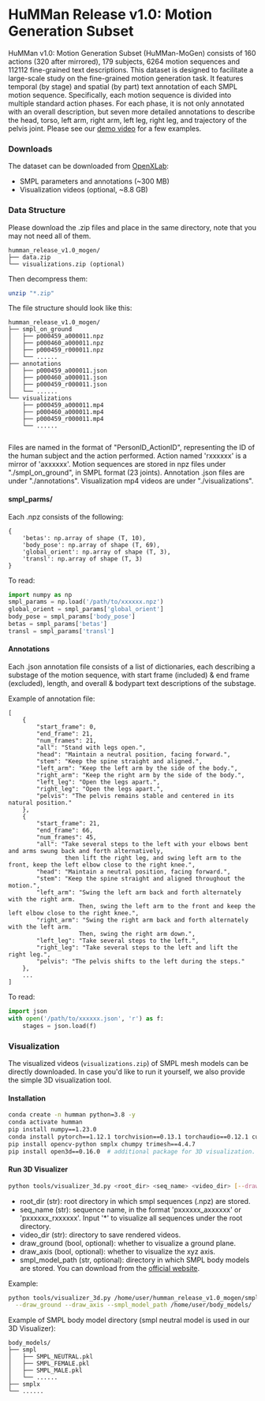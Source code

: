 # HuMMan Release v1.0: Motion Generation Subset

HuMMan v1.0: Motion Generation Subset (HuMMan-MoGen) consists of 160 actions (320 after mirrored), 179 subjects, 6264 motion sequences and 112112 fine-grained text descriptions. 
This dataset is designed to facilitate a large-scale study on the fine-grained motion generation task. 
It features temporal (by stage) and spatial (by part) text annotation of each SMPL motion sequence. 
Specifically, each motion sequence is divided into multiple standard action phases.
For each phase, it is not only annotated with an overall description, but seven more detailed annotations to 
describe the head, torso, left arm, right arm, left leg, right leg, and trajectory of the pelvis joint. 
Please see our [demo video](https://youtu.be/xYgii9vqG08) for a few examples.

### Downloads

The dataset can be downloaded from [OpenXLab](https://openxlab.org.cn/datasets/OpenXDLab/HuMMan/tree/main/humman_release_v1.0_mogen):
- SMPL parameters and annotations (~300 MB)
- Visualization videos (optional, ~8.8 GB)


### Data Structure
Please download the .zip files and place in the same directory, note that you may not need all of them.
```text
humman_release_v1.0_mogen/   
├── data.zip
└── visualizations.zip (optional)
```
Then decompress them:
```bash
unzip "*.zip"
```
The file structure should look like this:
```text
humman_release_v1.0_mogen/
├── smpl_on_ground
│   ├── p000459_a000011.npz
│   ├── p000460_a000011.npz
│   ├── p000459_r000011.npz
│   └── ......
├── annotations
│   ├── p000459_a000011.json
│   ├── p000460_a000011.json
│   ├── p000459_r000011.json
│   └── ......
└── visualizations
    ├── p000459_a000011.mp4
    ├── p000460_a000011.mp4
    ├── p000459_r000011.mp4
    └── ......
    
```
Files are named in the format of "PersonID_ActionID", representing the ID of the human subject and the action performed. Action named 'rxxxxxx' is a mirror of 'axxxxxx'. Motion sequences are stored in npz files under "./smpl_on_ground", in SMPL format (23 joints). Annotation .json files are under "./annotations". Visualization mp4 videos are under "./visualizations".


#### smpl_parms/
Each .npz consists of the following:
```text
{
    'betas': np.array of shape (T, 10),
    'body_pose': np.array of shape (T, 69),
    'global_orient': np.array of shape (T, 3),
    'transl': np.array of shape (T, 3)
}
```

To read:
```python
import numpy as np
smpl_params = np.load('/path/to/xxxxxx.npz')
global_orient = smpl_params['global_orient']
body_pose = smpl_params['body_pose']
betas = smpl_params['betas']
transl = smpl_params['transl']
```

#### Annotations
Each .json annotation file consists of a list of dictionaries, each describing a substage of the motion sequence, with start frame (included) & end frame (excluded), length, and overall & bodypart text descriptions of the substage.

Example of annotation file: 
```text
[
    {
        "start_frame": 0,
        "end_frame": 21,
        "num_frames": 21,
        "all": "Stand with legs open.",
        "head": "Maintain a neutral position, facing forward.",
        "stem": "Keep the spine straight and aligned.",
        "left_arm": "Keep the left arm by the side of the body.",
        "right_arm": "Keep the right arm by the side of the body.",
        "left_leg": "Open the legs apart.",
        "right_leg": "Open the legs apart.",
        "pelvis": "The pelvis remains stable and centered in its natural position."
    },
    {
        "start_frame": 21,
        "end_frame": 66,
        "num_frames": 45,
        "all": "Take several steps to the left with your elbows bent and arms swung back and forth alternatively,  
                then lift the right leg, and swing left arm to the front, keep the left elbow close to the right knee.",
        "head": "Maintain a neutral position, facing forward.",
        "stem": "Keep the spine straight and aligned throughout the motion.",
        "left_arm": "Swing the left arm back and forth alternately with the right arm. 
                    Then, swing the left arm to the front and keep the left elbow close to the right knee.",
        "right_arm": "Swing the right arm back and forth alternately with the left arm. 
                    Then, swing the right arm down.",
        "left_leg": "Take several steps to the left.",
        "right_leg": "Take several steps to the left and lift the right leg.",
        "pelvis": "The pelvis shifts to the left during the steps."
    },
    ...
]
```

To read:
```python
import json
with open('/path/to/xxxxxx.json', 'r') as f:
    stages = json.load(f)
```

### Visualization
The visualized videos (`visualizations.zip`) of SMPL mesh models can be directly downloaded.
In case you'd like to run it yourself, we also provide the simple 3D visualization tool. 

#### Installation
```bash
conda create -n humman python=3.8 -y
conda activate humman
pip install numpy==1.23.0
conda install pytorch==1.12.1 torchvision==0.13.1 torchaudio==0.12.1 cudatoolkit=11.6 -c pytorch -c conda-forge -y
pip install opencv-python smplx chumpy trimesh==4.4.7
pip install open3d==0.16.0  # additional package for 3D visualization. Version 0.16.0 is recommended.
```

#### Run 3D Visualizer
```bash
python tools/visualizer_3d.py <root_dir> <seq_name> <video_dir> [--draw_ground] [--draw_axis] [--smpl_model_path]
```
- root_dir (str): root directory in which smpl sequences (.npz) are stored.
- seq_name (str): sequence name, in the format 'pxxxxxx_axxxxxx' or 'pxxxxxx_rxxxxxx'. Input '*' to visualize all sequences under the root directory. 
- video_dir (str): directory to save rendered videos.
- draw_ground (bool, optional): whether to visualize a ground plane.
- draw_axis (bool, optional): whether to visualize the xyz axis.
- smpl_model_path (str, optional): directory in which SMPL body models are stored. You can download from the [official website](https://smpl.is.tue.mpg.de/).

Example:
```bash
python tools/visualizer_3d.py /home/user/humman_release_v1.0_mogen/smpl_on_ground p000459_a000011 /home/user/humman_release_v1.0_mogen/visualizations \
  --draw_ground --draw_axis --smpl_model_path /home/user/body_models/
```

Example of SMPL body model directory (smpl neutral model is used in our 3D Visualizer):
```text
body_models/
├── smpl
│   ├── SMPL_NEUTRAL.pkl
│   ├── SMPL_FEMALE.pkl
│   ├── SMPL_MALE.pkl
│   └── ......
├── smplx
└── ......


